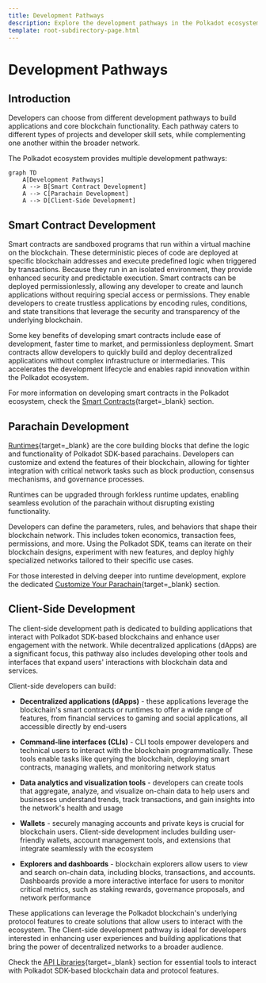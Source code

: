 ```yaml
---
title: Development Pathways
description: Explore the development pathways in the Polkadot ecosystem, from building dApps to creating core blockchain functionality and customizable runtimes.
template: root-subdirectory-page.html
---
```


# Development Pathways

## Introduction

Developers can choose from different development pathways to build applications and core blockchain functionality. Each pathway caters to different types of projects and developer skill sets, while complementing one another within the broader network.

The Polkadot ecosystem provides multiple development pathways:

```mermaid
graph TD
    A[Development Pathways]
    A --> B[Smart Contract Development]
    A --> C[Parachain Development]
    A --> D[Client-Side Development]
```

## Smart Contract Development

Smart contracts are sandboxed programs that run within a virtual machine on the blockchain. These deterministic pieces of code are deployed at specific blockchain addresses and execute predefined logic when triggered by transactions. Because they run in an isolated environment, they provide enhanced security and predictable execution. Smart contracts can be deployed permissionlessly, allowing any developer to create and launch applications without requiring special access or permissions. They enable developers to create trustless applications by encoding rules, conditions, and state transitions that leverage the security and transparency of the underlying blockchain.

Some key benefits of developing smart contracts include ease of development, faster time to market, and permissionless deployment. Smart contracts allow developers to quickly build and deploy decentralized applications without complex infrastructure or intermediaries. This accelerates the development lifecycle and enables rapid innovation within the Polkadot ecosystem.

For more information on developing smart contracts in the Polkadot ecosystem, check the [Smart Contracts](/develop/smart-contracts/overview){target=\_blank} section.

## Parachain Development

[Runtimes](/polkadot-protocol/glossary#runtime){target=\_blank} are the core building blocks that define the logic and functionality of Polkadot SDK-based parachains. Developers can customize and extend the features of their blockchain, allowing for tighter integration with critical network tasks such as block production, consensus mechanisms, and governance processes.

Runtimes can be upgraded through forkless runtime updates, enabling seamless evolution of the parachain without disrupting existing functionality.

Developers can define the parameters, rules, and behaviors that shape their blockchain network. This includes token economics, transaction fees, permissions, and more. Using the Polkadot SDK, teams can iterate on their blockchain designs, experiment with new features, and deploy highly specialized networks tailored to their specific use cases.

For those interested in delving deeper into runtime development, explore the dedicated [Customize Your Parachain](/develop/parachains/customize-parachain){target=\_blank} section.

## Client-Side Development

The client-side development path is dedicated to building applications that interact with Polkadot SDK-based blockchains and enhance user engagement with the network. While decentralized applications (dApps) are a significant focus, this pathway also includes developing other tools and interfaces that expand users' interactions with blockchain data and services.

Client-side developers can build:

- **Decentralized applications (dApps)** - these applications leverage the blockchain's smart contracts or runtimes to offer a wide range of features, from financial services to gaming and social applications, all accessible directly by end-users

- **Command-line interfaces (CLIs)** - CLI tools empower developers and technical users to interact with the blockchain programmatically. These tools enable tasks like querying the blockchain, deploying smart contracts, managing wallets, and monitoring network status

- **Data analytics and visualization tools** - developers can create tools that aggregate, analyze, and visualize on-chain data to help users and businesses understand trends, track transactions, and gain insights into the network's health and usage

- **Wallets** - securely managing accounts and private keys is crucial for blockchain users. Client-side development includes building user-friendly wallets, account management tools, and extensions that integrate seamlessly with the ecosystem

- **Explorers and dashboards** -  blockchain explorers allow users to view and search on-chain data, including blocks, transactions, and accounts. Dashboards provide a more interactive interface for users to monitor critical metrics, such as staking rewards, governance proposals, and network performance

These applications can leverage the Polkadot blockchain's underlying protocol features to create solutions that allow users to interact with the ecosystem. The Client-side development pathway is ideal for developers interested in enhancing user experiences and building applications that bring the power of decentralized networks to a broader audience.

Check the [API Libraries](/develop/toolkit/api-libraries/){target=\_blank} section for essential tools to interact with Polkadot SDK-based blockchain data and protocol features.